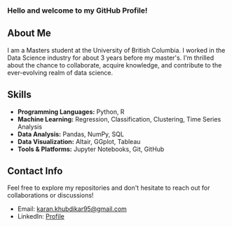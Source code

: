 ### Hello and welcome to my GitHub Profile!

## About Me

I am a Masters student at the University of British Columbia. I worked in the Data Science industry for about 3 years before my master's. I'm thrilled about the chance to collaborate, acquire knowledge, and contribute to the ever-evolving realm of data science. 

## Skills

- **Programming Languages:** Python, R
- **Machine Learning:** Regression, Classification, Clustering, Time Series Analysis
- **Data Analysis:** Pandas, NumPy, SQL
- **Data Visualization:** Altair, GGplot, Tableau
- **Tools & Platforms:** Jupyter Notebooks, Git, GitHub

## Contact Info

Feel free to explore my repositories and don't hesitate to reach out for collaborations or discussions!
- Email: karan.khubdikar95@gmail.com
- LinkedIn: [Profile](https://www.linkedin.com/in/karan-khubdikar-228946a4/)
